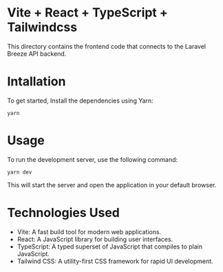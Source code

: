 # Vite + React + TypeScript + Tailwindcss

This directory contains the frontend code that connects to the Laravel Breeze API backend.

# Intallation

To get started, Install the dependencies using Yarn:

`yarn`

# Usage

To run the development server, use the following command:

`yarn dev`

This will start the server and open the application in your default browser.

# Technologies Used

- Vite: A fast build tool for modern web applications.
- React: A JavaScript library for building user interfaces.
- TypeScript: A typed superset of JavaScript that compiles to plain JavaScript.
- Tailwind CSS: A utility-first CSS framework for rapid UI development.
